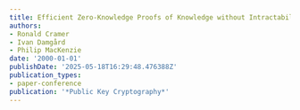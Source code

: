 ```yaml
---
title: Efficient Zero-Knowledge Proofs of Knowledge without Intractability Assumptions
authors:
- Ronald Cramer
- Ivan Damgård
- Philip MacKenzie
date: '2000-01-01'
publishDate: '2025-05-18T16:29:48.476388Z'
publication_types:
- paper-conference
publication: '*Public Key Cryptography*'
---
```

